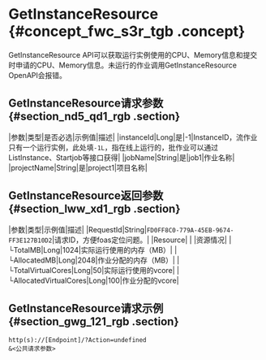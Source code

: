 # GetInstanceResource {#concept_fwc_s3r_tgb .concept}

GetInstanceResource API可以获取运行实例使用的CPU、Memory信息和提交时申请的CPU、Memory信息。未运行的作业调用GetInstanceResource OpenAPI会报错。

## GetInstanceResource请求参数 {#section_nd5_qd1_rgb .section}

|参数|类型|是否必选|示例值|描述|
|instanceId|Long|是|-1|InstanceID，流作业只有一个运行实例，此处填`-1L`，指在线上运行的，批作业可以通过ListInstance、Startjob等接口获得|
|jobName|String|是|job1|作业名称|
|projectName|String|是|project1|项目名称|

## GetInstanceResource返回参数 {#section_lww_xd1_rgb .section}

|参数|类型|示例值|描述|
|RequestId|String|`FD0FF8C0-779A-45EB-9674-FF3E127B10D2`|请求ID，方便foas定位问题。|
|Resource| | |资源情况|
|  └TotalMB|Long|1024|实际运行使用的内存（MB）|
|  └AllocatedMB|Long|2048|作业分配的内存（MB）|
|  └TotalVirtualCores|Long|50|实际运行使用的vcore|
|  └AllocatedVirtualCores|Long|100|作业分配的vcore|

## GetInstanceResource请求示例 {#section_gwg_121_rgb .section}

```
http(s)://[Endpoint]/?Action=undefined
&<公共请求参数>
```

